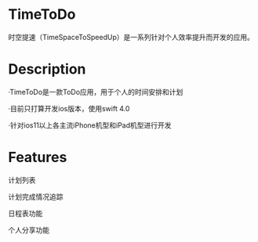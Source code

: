 # TimeToDo
时空提速（TimeSpaceToSpeedUp）是一系列针对个人效率提升而开发的应用。
# Description
·TimeToDo是一款ToDo应用，用于个人的时间安排和计划

·目前只打算开发ios版本，使用swift 4.0

·针对ios11以上各主流iPhone机型和iPad机型进行开发    
# Features
计划列表    

计划完成情况追踪    

日程表功能    

个人分享功能    

